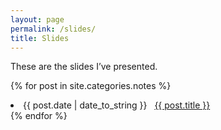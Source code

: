 ```yaml
---
layout: page
permalink: /slides/
title: Slides
---
```

<p>These are the slides I’ve presented.</p>

{% for post in site.categories.notes %}
 <li><span>{{ post.date | date_to_string }}</span> &nbsp; <a href="{{ post.url }}">{{ post.title }}</a></li>
{% endfor %}
